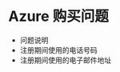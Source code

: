 <properties
    pageTitle="Scoping questions for Issue with Azure purchase"
    description="订阅管理的范围问题/Azure 购买问题"
    authors="AlexKuriatnyk"
    selfHelpType="supportTopicBasedScopingQuestions"
    supportTopicIds="32454924,32549154,32549157,32549161,32549160,32454931,32549155,32549158,32549162,32549159"
    productPesIds="15660"
    cloudEnvironments="public"
/>

# <a name="issue-with-azure-purchase"></a>Azure 购买问题
*    问题说明
*    注册期间使用的电话号码
*    注册期间使用的电子邮件地址

